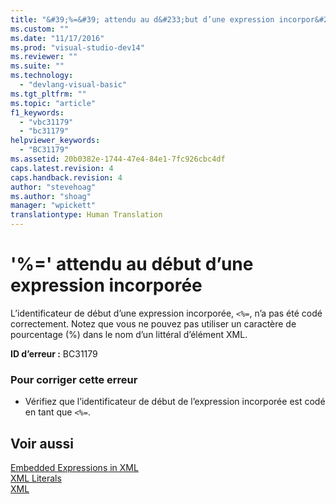 ```yaml
---
title: "&#39;%=&#39; attendu au d&#233;but d’une expression incorpor&#233;e | Microsoft Docs"
ms.custom: ""
ms.date: "11/17/2016"
ms.prod: "visual-studio-dev14"
ms.reviewer: ""
ms.suite: ""
ms.technology: 
  - "devlang-visual-basic"
ms.tgt_pltfrm: ""
ms.topic: "article"
f1_keywords: 
  - "vbc31179"
  - "bc31179"
helpviewer_keywords: 
  - "BC31179"
ms.assetid: 20b0382e-1744-47e4-84e1-7fc926cbc4df
caps.latest.revision: 4
caps.handback.revision: 4
author: "stevehoag"
ms.author: "shoag"
manager: "wpickett"
translationtype: Human Translation
---
```

# &#39;%=&#39; attendu au d&#233;but d’une expression incorpor&#233;e
L’identificateur de début d’une expression incorporée, `<%=`, n’a pas été codé correctement. Notez que vous ne pouvez pas utiliser un caractère de pourcentage \(%\) dans le nom d’un littéral d’élément XML.  
  
 **ID d’erreur :** BC31179  
  
### Pour corriger cette erreur  
  
-   Vérifiez que l’identificateur de début de l’expression incorporée est codé en tant que `<%=`.  
  
## Voir aussi  
 [Embedded Expressions in XML](../../visual-basic/programming-guide/language-features/xml/embedded-expressions-in-xml.md)   
 [XML Literals](../../visual-basic/language-reference/xml-literals/index.md)   
 [XML](../../visual-basic/programming-guide/language-features/xml/index.md)